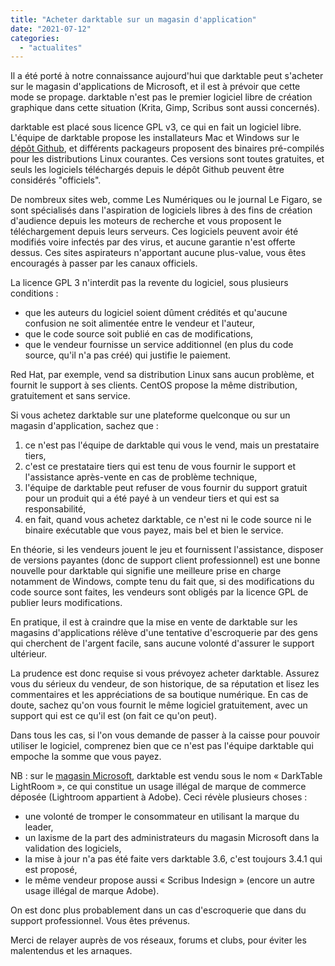 ```yaml
---
title: "Acheter darktable sur un magasin d'application"
date: "2021-07-12"
categories: 
  - "actualites"
---
```


Il a été porté à notre connaissance aujourd'hui que darktable peut s'acheter sur le magasin d'applications de Microsoft, et il est à prévoir que cette mode se propage. darktable n'est pas le premier logiciel libre de création graphique dans cette situation (Krita, Gimp, Scribus sont aussi concernés).

darktable est placé sous licence GPL v3, ce qui en fait un logiciel libre. L'équipe de darktable propose les installateurs Mac et Windows sur le [dépôt Github](https://github.com/darktable-org/darktable/releases), et différents packageurs proposent des binaires pré-compilés pour les distributions Linux courantes. Ces versions sont toutes gratuites, et seuls les logiciels téléchargés depuis le dépôt Github peuvent être considérés "officiels".

De nombreux sites web, comme Les Numériques ou le journal Le Figaro, se sont spécialisés dans l'aspiration de logiciels libres à des fins de création d'audience depuis les moteurs de recherche et vous proposent le téléchargement depuis leurs serveurs. Ces logiciels peuvent avoir été modifiés voire infectés par des virus, et aucune garantie n'est offerte dessus. Ces sites aspirateurs n'apportant aucune plus-value, vous êtes encouragés à passer par les canaux officiels.

La licence GPL 3 n'interdit pas la revente du logiciel, sous plusieurs conditions :

- que les auteurs du logiciel soient dûment crédités et qu'aucune confusion ne soit alimentée entre le vendeur et l'auteur,
- que le code source soit publié en cas de modifications,
- que le vendeur fournisse un service additionnel (en plus du code source, qu'il n'a pas créé) qui justifie le paiement.

Red Hat, par exemple, vend sa distribution Linux sans aucun problème, et fournit le support à ses clients. CentOS propose la même distribution, gratuitement et sans service.

Si vous achetez darktable sur une plateforme quelconque ou sur un magasin d'application, sachez que :

1. ce n'est pas l'équipe de darktable qui vous le vend, mais un prestataire tiers,
2. c'est ce prestataire tiers qui est tenu de vous fournir le support et l'assistance après-vente en cas de problème technique,
3. l'équipe de darktable peut refuser de vous fournir du support gratuit pour un produit qui a été payé à un vendeur tiers et qui est sa responsabilité,
4. en fait, quand vous achetez darktable, ce n'est ni le code source ni le binaire exécutable que vous payez, mais bel et bien le service.

En théorie, si les vendeurs jouent le jeu et fournissent l'assistance, disposer de versions payantes (donc de support client professionnel) est une bonne nouvelle pour darktable qui signifie une meilleure prise en charge notamment de Windows, compte tenu du fait que, si des modifications du code source sont faites, les vendeurs sont obligés par la licence GPL de publier leurs modifications.

En pratique, il est à craindre que la mise en vente de darktable sur les magasins d'applications rélève d'une tentative d'escroquerie par des gens qui cherchent de l'argent facile, sans aucune volonté d'assurer le support ultérieur.

La prudence est donc requise si vous prévoyez acheter darktable. Assurez vous du sérieux du vendeur, de son historique, de sa réputation et lisez les commentaires et les appréciations de sa boutique numérique. En cas de doute, sachez qu'on vous fournit le même logiciel gratuitement, avec un support qui est ce qu'il est (on fait ce qu'on peut).

Dans tous les cas, si l'on vous demande de passer à la caisse pour pouvoir utiliser le logiciel, comprenez bien que ce n'est pas l'équipe darktable qui empoche la somme que vous payez.

NB : sur le [magasin Microsoft](https://www.microsoft.com/en-us/p/darktable-lightroom/9pb7bbt1pkvc?activetab=pivot:overviewtab), darktable est vendu sous le nom « DarkTable LightRoom », ce qui constitue un usage illégal de marque de commerce déposée (Lightroom appartient à Adobe). Ceci révèle plusieurs choses :

- une volonté de tromper le consommateur en utilisant la marque du leader,
- un laxisme de la part des administrateurs du magasin Microsoft dans la validation des logiciels,
- la mise à jour n'a pas été faite vers darktable 3.6, c'est toujours 3.4.1 qui est proposé,
- le même vendeur propose aussi « Scribus Indesign » (encore un autre usage illégal de marque Adobe).

On est donc plus probablement dans un cas d'escroquerie que dans du support professionnel. Vous êtes prévenus.

Merci de relayer auprès de vos réseaux, forums et clubs, pour éviter les malentendus et les arnaques.

